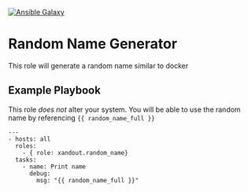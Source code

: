 [![Ansible Galaxy](https://img.shields.io/badge/ansible--galaxy-xandout.random_name-blue.svg?style=flat-square)](https://galaxy.ansible.com/xandout/random_name)

Random Name Generator
=========

This role will generate a random name similar to docker

Example Playbook
----------------

This role *does not* alter your system.  You will be able to use the random name by referencing `{{ random_name_full }}`

    ---
    - hosts: all
      roles:
        - { role: xandout.random_name}
      tasks:
        - name: Print name
          debug:
            msg: "{{ random_name_full }}"
